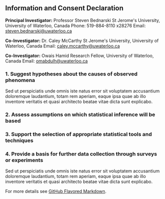 ## Information and Consent Declaration

**Principal Investigator:** Professor Steven Bednarski St Jerome's University, University of Waterloo, Canada Phone: 519-884-8110 x28276 Email: steven.bednarski@uwaterloo.ca

**Co-Investigator:** Dr. Caley McCarthy St Jerome's University, University of Waterloo, Canada Email: caley.mccarthy@uwaterloo.ca

**Co-Investigator:** Owais Hamid Research Fellow, University of Waterloo, Canada Email: omabdulh@uwaterloo.ca 
 

### 1. Suggest hypotheses about the causes of observed phenomena

Sed ut perspiciatis unde omnis iste natus error sit voluptatem accusantium doloremque laudantium, totam rem aperiam, eaque ipsa quae ab illo inventore veritatis et quasi architecto beatae vitae dicta sunt explicabo. 



### 2. Assess assumptions on which statistical inference will be based



### 3. Support the selection of appropriate statistical tools and techniques



### 4. Provide a basis for further data collection through surveys or experiments

Sed ut perspiciatis unde omnis iste natus error sit voluptatem accusantium doloremque laudantium, totam rem aperiam, eaque ipsa quae ab illo inventore veritatis et quasi architecto beatae vitae dicta sunt explicabo. 

For more details see [GitHub Flavored Markdown](https://guides.github.com/features/mastering-markdown/).

